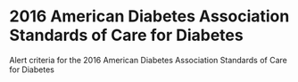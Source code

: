 # 2016 American Diabetes Association Standards of Care for Diabetes
Alert criteria for the 2016 American Diabetes Association Standards of Care for Diabetes
